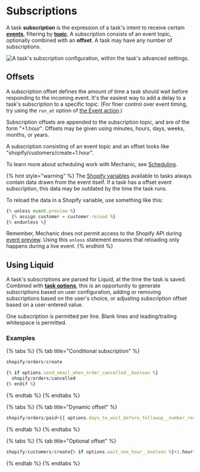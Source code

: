 # Subscriptions

A task **subscription** is the expression of a task's intent to receive certain [**events**](../events/), filtering by [**topic**](../events/topics.md). A subscription consists of an event topic, optionally combined with an **offset**. A task may have any number of subscriptions.

![A task&apos;s subscription configuration, within the task&apos;s advanced settings.](../../.gitbook/assets/screen-shot-2021-04-05-at-7.50.17-pm.png)

## Offsets

A subscription offset defines the amount of time a task should wait before responding to the incoming event. It's the easiest way to add a delay to a task's subscription to a specific topic. \(For finer control over event timing, try using the `run_at` option of [the Event action](../actions/event.md).\)

Subscription offsets are appended to the subscription topic, and are of the form "+1.hour". Offsets may be given using minutes, hours, days, weeks, months, or years.

A subscription consisting of an event topic and an offset looks like "shopify/customers/create+1.hour".

To learn more about scheduling work with Mechanic, see [Scheduling](../runs/scheduling.md).

{% hint style="warning" %}
The [Shopify variables](code/environment-variables.md#shopify-variables) available to tasks always contain data drawn from the event itself. If a task has a offset event subscription, this data may be outdated by the time the task runs.

To reload the data in a Shopify variable, use something like this:

```javascript
{% unless event.preview %}
  {% assign customer = customer.reload %}
{% endunless %}
```

Remember, Mechanic does not permit access to the Shopify API during [event preview](previews/). Using this `unless` statement ensures that reloading only happens during a live event.
{% endhint %}

## Using Liquid

A task's subscriptions are parsed for Liquid, at the time the task is saved. Combined with [**task options**](options/), this is an opportunity to generate subscriptions based on user configuration, adding or removing subscriptions based on the user's choice, or adjusting subscription offset based on a user-entered value.

One subscription is permitted per line. Blank lines and leading/trailing whitespace is permitted.

### Examples

{% tabs %}
{% tab title="Conditional subscription" %}
```javascript
shopify/orders/create

{% if options.send_email_when_order_cancelled__boolean %}
  shopify/orders/cancelled
{% endif %}
```
{% endtab %}
{% endtabs %}

{% tabs %}
{% tab title="Dynamic offset" %}
```javascript
shopify/orders/paid+{{ options.days_to_wait_before_followup__number_required }}.days
```
{% endtab %}
{% endtabs %}

{% tabs %}
{% tab title="Optional offset" %}
```javascript
shopify/customers/create{% if options.wait_one_hour__boolean %}+1.hour{% endif %}
```
{% endtab %}
{% endtabs %}

